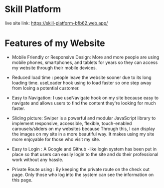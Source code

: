 # Skill Platform

live site link: https://skill-platform-bfb62.web.app/

# Features of my Website

* Mobile Friendly or Responsive Design: More and more people are using mobile phones, smartphones, and tablets for years so they can access my website through their mobile devices.

* Reduced load time :  people leave the website sooner due to its long loading time. useLoader hook using to load faster so one step away from losing a potential customer.

* Easy to Navigation: I use useNavigate hook on my site because easy to navigate and allows users to find the content they're looking for much faster.

* Sliding picture: Swiper is a powerful and modular JavaScript library to implement responsive, accessible, flexible, touch-enabled carousels/sliders on my websites because
Through this, I can display the images on my site in a more beautiful way. It makes using my site more enjoyable for those who visit my site.

* Easy to Login : A Google and Github -like login system has been put in place so that users can easily login to the site and do their professional work without any hassle.

* Private Route using : By keeping the private route on the check out page. Only those who log into the system can see the information on this page.
